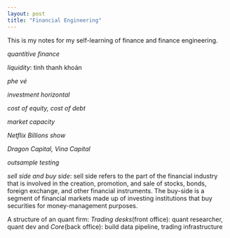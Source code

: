 ```yaml
---
layout: post
title: "Financial Engineering"
---
```

This is my notes for my self-learning of finance and finance engineering.

*quantitive finance*

*liquidity*: tính thanh khoản

*phe vé*

*investment horizontal*

*cost of equity, cost of debt*

*market capacity*

*Netflix Billions show*

*Dragon Capital, Vina Capital*

*outsample testing*

*sell side and buy side*: sell side refers to the part of the financial industry that is involved in the creation, promotion, and sale of stocks, bonds, foreign exchange, and other financial instruments. The buy-side is a segment of financial markets made up of investing institutions that buy securities for money-management purposes.

A structure of an quant firm: *Trading desks*(front office): quant researcher, quant dev and *Core*(back office): build data pipeline, trading infrastructure

